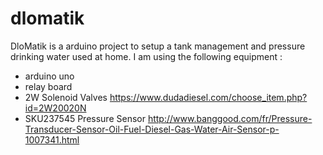 # dlomatik

DloMatik is a arduino project to setup a tank management and pressure drinking water used at home.
I am using the following equipment :
- arduino uno
- relay board
- 2W Solenoid Valves https://www.dudadiesel.com/choose_item.php?id=2W20020N
- SKU237545 Pressure Sensor http://www.banggood.com/fr/Pressure-Transducer-Sensor-Oil-Fuel-Diesel-Gas-Water-Air-Sensor-p-1007341.html
